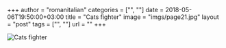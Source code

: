 +++
author = "romanitalian"
categories = ["", ""]
date = 2018-05-06T19:50:00+03:00
title = "Cats fighter"
image = "imgs/page21.jpg"
layout = "post"
tags = ["", ""]
url = ""
+++

![Cats fighter](/imgs/page21.jpg "Cats fighter")